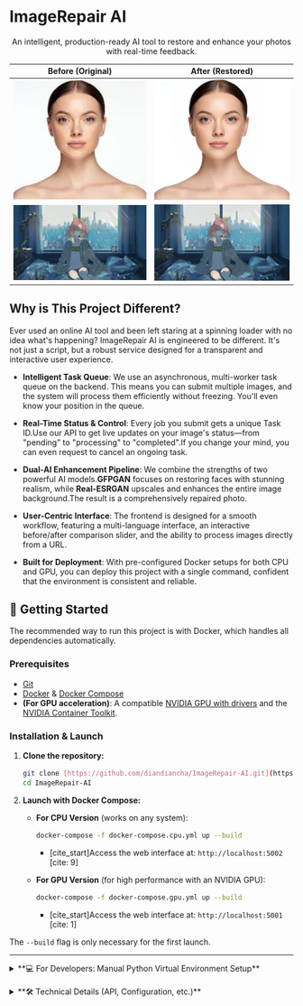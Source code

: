 # ImageRepair AI

<div align="center">
  <p>An intelligent, production-ready AI tool to restore and enhance your photos with real-time feedback.</p>
</div>

<div align="center">

| Before (Original) | After (Restored) |
| :---: | :---: |
| <img src="./assets/before_real.jpg" width="400"> | <img src="./assets/after_real.jpg" width="400"> |
| <img src="./assets/before_anime.jpg" width="400"> | <img src="./assets/after_anime.jpg" width="400"> |

</div>

## Why is This Project Different?

Ever used an online AI tool and been left staring at a spinning loader with no idea what's happening? ImageRepair AI is engineered to be different. It's not just a script, but a robust service designed for a transparent and interactive user experience.

-   **Intelligent Task Queue**: We use an asynchronous, multi-worker task queue on the backend. This means you can submit multiple images, and the system will process them efficiently without freezing. You'll even know your position in the queue.

-   **Real-Time Status & Control**: Every job you submit gets a unique Task ID.Use our API to get live updates on your image's status—from "pending" to "processing" to "completed".If you change your mind, you can even request to cancel an ongoing task. 

-   **Dual-AI Enhancement Pipeline**: We combine the strengths of two powerful AI models.**GFPGAN** focuses on restoring faces with stunning realism, while **Real-ESRGAN** upscales and enhances the entire image background.The result is a comprehensively repaired photo.

-   **User-Centric Interface**: The frontend is designed for a smooth workflow, featuring a multi-language interface, an interactive before/after comparison slider, and the ability to process images directly from a URL.

-   **Built for Deployment**: With pre-configured Docker setups for both CPU and GPU, you can deploy this project with a single command, confident that the environment is consistent and reliable.

## 🚀 Getting Started

The recommended way to run this project is with Docker, which handles all dependencies automatically.

### Prerequisites

-   [Git](https://git-scm.com/downloads)
-   [Docker](https://www.docker.com/get-started) & [Docker Compose](https://docs.docker.com/compose/install/)
-   **(For GPU acceleration)**: A compatible [NVIDIA GPU with drivers](https://www.nvidia.com/Download/index.aspx) and the [NVIDIA Container Toolkit](https://docs.nvidia.com/datacenter/cloud-native/container-toolkit/latest/install-guide.html).

### Installation & Launch

1.  **Clone the repository:**
    ```bash
    git clone [https://github.com/diandiancha/ImageRepair-AI.git](https://github.com/diandiancha/ImageRepair-AI.git)
    cd ImageRepair-AI
    ```

2.  **Launch with Docker Compose:**

    -   **For CPU Version** (works on any system):
        ```bash
        docker-compose -f docker-compose.cpu.yml up --build
        ```
        - [cite_start]Access the web interface at: `http://localhost:5002` [cite: 9]

    -   **For GPU Version** (for high performance with an NVIDIA GPU):
        ```bash
        docker-compose -f docker-compose.gpu.yml up --build
        ```
        - [cite_start]Access the web interface at: `http://localhost:5001` [cite: 1]

The `--build` flag is only necessary for the first launch.

---

<details>
<summary>**💻 For Developers: Manual Python Virtual Environment Setup**</summary>

This method is for users who want to run the application outside of Docker.

1.  **Create and Activate Virtual Environment**
    ```bash
    # From the project's root directory
    python -m venv venv
    
    # On Windows:
    venv\Scripts\activate
    
    # On macOS/Linux:
    source venv/bin/activate
    ```

2.  **Install Dependencies**
    The dependencies are listed in `backend/requirements.txt`.

    -   **For CPU-only:**
        ```bash
        pip install torch torchvision torchaudio --index-url [https://download.pytorch.org/whl/cpu](https://download.pytorch.org/whl/cpu)
        pip install -r backend/requirements.txt
        ```

    -   **For GPU-acceleration (NVIDIA CUDA required):**
        This command is based on the instructions in the original `Readme.txt`. 
        ```bash
        pip install torch==2.1.2+cu121 torchvision==0.16.2+cu121 torchaudio==2.1.2 --extra-index-url [https://download.pytorch.org/whl/cu121](https://download.pytorch.org/whl/cu121)
        pip install -r backend/requirements.txt
        ```

3.  **Download AI Models**
    The Docker build process does this automatically, but for a manual setup, you must download the models yourself.The required models are specified in the Dockerfiles.
    ```bash
    # Create the directory
    mkdir backend/models

    # Download models into the new directory
    wget -O backend/models/GFPGANv1.4.pth [https://github.com/TencentARC/GFPGAN/releases/download/v1.3.0/GFPGANv1.4.pth](https://github.com/TencentARC/GFPGAN/releases/download/v1.3.0/GFPGANv1.4.pth)
    wget -O backend/models/RealESRGAN_x4plus.pth [https://github.com/xinntao/Real-ESRGAN/releases/download/v0.1.0/RealESRGAN_x4plus.pth](https://github.com/xinntao/Real-ESRGAN/releases/download/v0.1.0/RealESRGAN_x4plus.pth)
    ```

4.  **Run the Application**
    ```bash
    python backend/app.py
    ```
    - The application will be available at `http://localhost:5000`.

</details>

<br>

<details>
<summary>**🛠️ Technical Details (API, Configuration, etc.)**</summary>

#### Project Structure
````

ImageRepair-AI/
├── backend/
[cite\_start]│   ├── app.py                 \# Flask backend with task queue [cite: 5]
[cite\_start]│   ├── Dockerfile.cpu         \# CPU Docker image definition [cite: 8]
[cite\_start]│   ├── Dockerfile.gpu         \# GPU Docker image definition [cite: 3]
[cite\_start]│   └── requirements.txt       \# Python dependencies [cite: 2]
├── assets/
│   └── (comparison images)
[cite\_start]├── .gitignore                 \# Specifies files for Git to ignore [cite: 4]
[cite\_start]├── docker-compose.cpu.yml     \# Docker Compose for CPU [cite: 9]
[cite\_start]├── docker-compose.gpu.yml     \# Docker Compose for GPU [cite: 1]
├── index.html                 \# Frontend single-page application
└── README.md                  \# This file

```

#### API Endpoints
[cite_start]All endpoints are defined in `backend/app.py`. [cite: 5]

| Endpoint | Method | Description |
|---|---|---|
| `/api/repair` | `POST` | Submits an image for restoration. |
| `/api/status/<task_id>`| `GET` | Checks the status of a submitted task. |
| `/api/cancel/<task_id>`| `POST` | Requests to cancel a task. |
| `/api/health` | `GET` | Provides a health check of the service. |

</details>

## 🙏 Acknowledgments

This project stands on the shoulders of giants. Our heartfelt thanks go to the creators of these incredible open-source models:
-   [GFPGAN](https://github.com/TencentARC/GFPGAN)
-   [Real-ESRGAN](https://github.com/xinntao/Real-ESRGAN)
-   [BasicSR](https://github.com/XPixelGroup/BasicSR)
```

